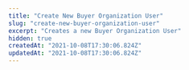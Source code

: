 ```yaml
---
title: "Create New Buyer Organization User"
slug: "create-new-buyer-organization-user"
excerpt: "Creates a new Buyer Organization User"
hidden: true
createdAt: "2021-10-08T17:30:06.824Z"
updatedAt: "2021-10-08T17:30:06.824Z"
---
```

